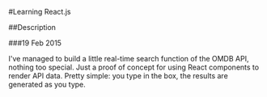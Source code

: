 #Learning React.js

##Description

###19 Feb 2015

I've managed to build a little real-time search function of the OMDB API,
nothing too special. Just a proof of concept for using React components to
render API data. Pretty simple: you type in the box, the results are generated
as you type.
